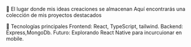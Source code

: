 🧠 El lugar donde mis ideas creaciones se almacenan
Aquí encontrarás una colección de mis proyectos destacados

🚀 Tecnologías principales
Frontend: React, TypeScript, tailwind.
Backend: Express,MongoDb.
Futuro: Explorando React Native para incurcuionar en mobile.
